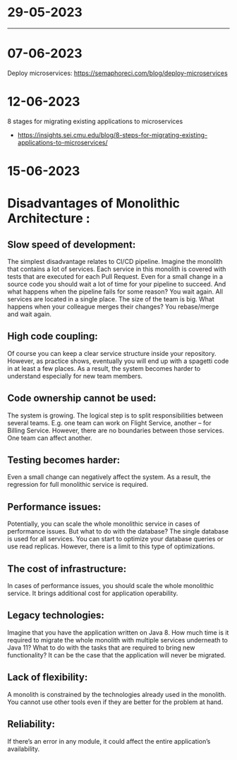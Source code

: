 # 29-05-2023
 -----

# 07-06-2023

Deploy microservices:
https://semaphoreci.com/blog/deploy-microservices

# 12-06-2023
8 stages for migrating existing applications to microservices
- https://insights.sei.cmu.edu/blog/8-steps-for-migrating-existing-applications-to-microservices/

# 15-06-2023

# Disadvantages of Monolithic Architecture :

## Slow speed of development:
   The simplest disadvantage relates to CI/CD pipeline. Imagine the monolith that contains a lot of services. Each service in this monolith is covered with tests that are executed for each Pull Request. Even for a small change in a source code you should wait a lot of time for your pipeline to succeed. 
   And what happens when the pipeline fails for some reason? You wait again. All services are located in a single place. The size of the team is big. What happens when your colleague merges their changes? You rebase/merge and wait again.

## High code coupling:
   Of course you can keep a clear service structure inside your repository. However, as practice shows, eventually you will end up with a spagetti code in at least a few places. As a result, the system becomes harder to understand especially for new team members.

## Code ownership cannot be used:
   The system is growing. The logical step is to split responsibilities between several teams. E.g. one team can work on Flight Service, another – for Billing Service. However, there are no boundaries between those services. One team can affect another.

## Testing becomes harder:
   Even a small change can negatively affect the system. As a result, the regression for full monolithic service is required.

## Performance issues:
   Potentially, you can scale the whole monolithic service in cases of performance issues. But what to do with the database? The single database is used for all services. You can start to optimize your database queries or use read replicas. However, there is a limit to this type of optimizations.

## The cost of infrastructure:
   In cases of performance issues, you should scale the whole monolithic service. It brings additional cost for application operability.

## Legacy technologies:
   Imagine that you have the application written on Java 8. How much time is it required to migrate the whole monolith with multiple services underneath to Java 11? What to do with the tasks that are required to bring new functionality? It can be the case that the application will never be migrated.
  
## Lack of flexibility:
   A monolith is constrained by the technologies already used in the monolith. You cannot use other tools even if they are better for the problem at hand.

## Reliability:
   If there’s an error in any module, it could affect the entire application’s availability.

